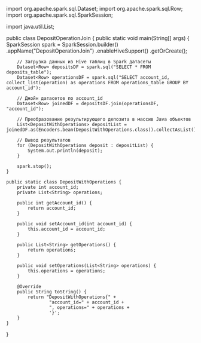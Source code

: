 import org.apache.spark.sql.Dataset;
import org.apache.spark.sql.Row;
import org.apache.spark.sql.SparkSession;

import java.util.List;

public class DepositOperationJoin {
    public static void main(String[] args) {
        SparkSession spark = SparkSession.builder()
                .appName("DepositOperationJoin")
                .enableHiveSupport()
                .getOrCreate();

        // Загрузка данных из Hive таблиц в Spark датасеты
        Dataset<Row> depositsDF = spark.sql("SELECT * FROM deposits_table");
        Dataset<Row> operationsDF = spark.sql("SELECT account_id, collect_list(operation) as operations FROM operations_table GROUP BY account_id");

        // Джойн датасетов по account_id
        Dataset<Row> joinedDF = depositsDF.join(operationsDF, "account_id");

        // Преобразование результирующего депозита в массив Java объектов
        List<DepositWithOperations> depositList = joinedDF.as(Encoders.bean(DepositWithOperations.class)).collectAsList();

        // Вывод результатов
        for (DepositWithOperations deposit : depositList) {
            System.out.println(deposit);
        }

        spark.stop();
    }

    public static class DepositWithOperations {
        private int account_id;
        private List<String> operations;

        public int getAccount_id() {
            return account_id;
        }

        public void setAccount_id(int account_id) {
            this.account_id = account_id;
        }

        public List<String> getOperations() {
            return operations;
        }

        public void setOperations(List<String> operations) {
            this.operations = operations;
        }

        @Override
        public String toString() {
            return "DepositWithOperations{" +
                    "account_id=" + account_id +
                    ", operations=" + operations +
                    '}';
        }
    }
}
